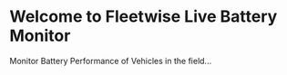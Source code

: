 # Welcome to Fleetwise Live Battery Monitor
Monitor Battery Performance of Vehicles in the field... 


